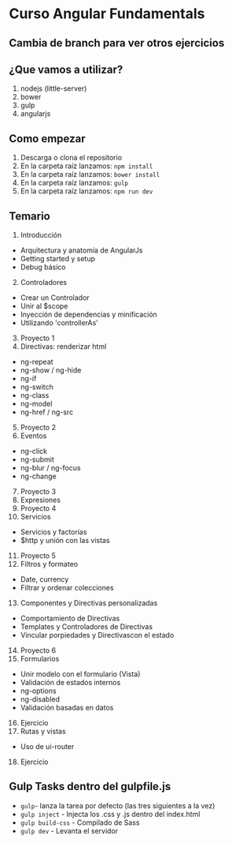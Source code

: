 # Curso Angular Fundamentals

## Cambia de branch para ver otros ejercicios

## ¿Que vamos a utilizar?
1. nodejs (little-server)
2. bower
3. gulp
4. angularjs

## Como empezar
1. Descarga o clona el repositorio
2. En la carpeta raíz lanzamos: `npm install`
2. En la carpeta raíz lanzamos: `bower install`
3. En la carpeta raíz lanzamos: `gulp`
4. En la carpeta raíz lanzamos: `npm run dev`

## Temario
 1. Introducción
  - Arquitectura y anatomía de AngularJs
  - Getting started y setup
  - Debug básico
 2. Controladores
  - Crear un Controlador
  - Unir al $scope
  - Inyección de dependencias y minificación
  - Utilizando 'controllerAs'
 3. Proyecto 1
 4. Directivas: renderizar html
  - ng-repeat
  - ng-show / ng-hide
  - ng-if
  - ng-switch
  - ng-class
  - ng-model
  - ng-href / ng-src
 5. Proyecto 2
 6. Eventos
  - ng-click
  - ng-submit
  - ng-blur / ng-focus
  - ng-change
 7. Proyecto 3
 8. Expresiones
 9. Proyecto 4
10. Servicios
  - Servicios y factorías
  - $http y unión con las vistas
11. Proyecto 5
12. Filtros y formateo
  - Date, currency
  - Filtrar y ordenar colecciones
13. Componentes y Directivas personalizadas
  - Comportamiento de Directivas
  - Templates y Controladores de Directivas
  - Vincular porpiedades y Directivascon el estado
14. Proyecto 6
15. Formularios
  - Unir modelo con el formulario (Vista)
  - Validación de estados internos
  - ng-options
  - ng-disabled
  - Validación basadas en datos
16. Ejercicio
17. Rutas y vistas
  - Uso de ui-router
18. Ejercicio


## Gulp Tasks dentro del gulpfile.js
- `gulp`- lanza la tarea por defecto (las tres siguientes a la vez)
- `gulp inject` - Injecta los .css y .js dentro del index.html
- `gulp build-css` - Compilado de Sass
- `gulp dev` - Levanta el servidor
